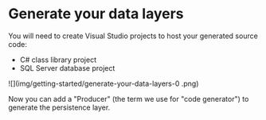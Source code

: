 # Generate your data layers

You will need to create Visual Studio projects to host your generated source code:
* C# class library project
* SQL Server database project

![](img/getting-started/generate-your-data-layers-0 .png)

Now you can add a "Producer" (the term  we use for "code generator") to generate the persistence layer.